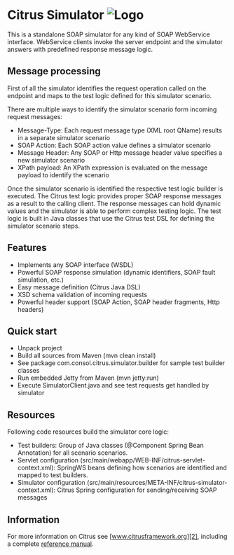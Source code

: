 Citrus Simulator ![Logo][1]
================

This is a standalone SOAP simulator for any kind of SOAP WebService interface.
WebService clients invoke the server endpoint and the simulator answers with predefined response
message logic.

Message processing
---------

First of all the simulator identifies the request operation called on the endpoint and maps to the test logic defined
for this simulator scenario.

There are multiple ways to identify the simulator scenario form incoming request messages:

* Message-Type: Each request message type (XML root QName) results in a separate simulator scenario
* SOAP Action: Each SOAP action value defines a simulator scenario
* Message Header: Any SOAP or Http message header value specifies a new simulator scenario
* XPath payload: An XPath expression is evaluated on the message payload to identify the scenario

Once the simulator scenario is identified the respective test logic builder is executed. The Citrus test logic provides
proper SOAP response messages as a result to the calling client. The response messages can hold dynamic values and the
simulator is able to perform complex testing logic. The test logic is built in Java classes that use the Citrus test
DSL for defining the simulator scenario steps.

Features
---------

* Implements any SOAP interface (WSDL)
* Powerful SOAP response simulation (dynamic identifiers, SOAP fault simulation, etc.)
* Easy message definition (Citrus Java DSL)
* XSD schema validation of incoming requests
* Powerful header support (SOAP Action, SOAP header fragments, Http headers)

Quick start
---------

* Unpack project
* Build all sources from Maven (mvn clean install)
* See package com.consol.citrus.simulator.builder for sample test builder classes
* Run embedded Jetty from Maven (mvn jetty:run)
* Execute SimulatorClient.java and see test requests get handled by simulator

Resources
---------

Following code resources build the simulator core logic:

* Test builders: Group of Java classes (@Component Spring Bean Annotation) for all scenario scenarios.
* Servlet configuration (src/main/webapp/WEB-INF/citrus-servlet-context.xml): SpringWS beans defining how scenarios are
identified and mapped to test builders.
* Simulator configuration (src/main/resources/META-INF/citrus-simulator-context.xml): Citrus Spring configuration for
sending/receiving SOAP messages

Information
---------

For more information on Citrus see [www.citrusframework.org][2], including
a complete [reference manual][3].

 [1]: http://www.citrusframework.org/img/brand-logo.png "Citrus"
 [2]: http://www.citrusframework.org
 [3]: http://www.citrusframework.org/reference/html/
